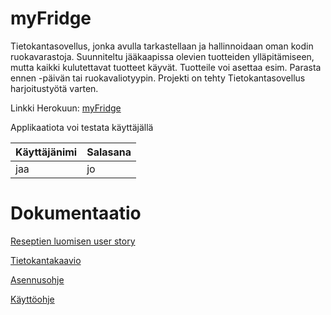 # myFridge
Tietokantasovellus, jonka avulla tarkastellaan ja hallinnoidaan oman kodin ruokavarastoja. Suunniteltu jääkaapissa olevien tuotteiden ylläpitämiseen, mutta kaikki kulutettavat tuotteet käyvät. Tuotteile voi asettaa esim. Parasta ennen -päivän tai ruokavaliotyypin. Projekti on tehty Tietokantasovellus harjoitustyötä varten.

Linkki Herokuun: [myFridge](https://tsoha-myfridge.herokuapp.com/)

Applikaatiota voi testata käyttäjällä

Käyttäjänimi | Salasana
------------ | --------
jaa | jo

# Dokumentaatio

[Reseptien luomisen user story](https://github.com/Antsax/myFridge/blob/master/documentation/recipe_user_story.md)

[Tietokantakaavio](https://github.com/Antsax/myFridge/blob/master/documentation/images/UML.png)

[Asennusohje](https://github.com/Antsax/myFridge/blob/master/documentation/asennusohje.md)

[Käyttöohje](https://github.com/Antsax/myFridge/blob/master/documentation/kayttohje.md)


